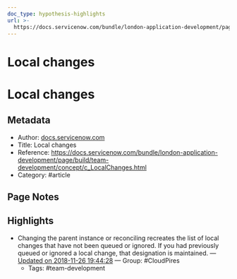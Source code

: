 ```yaml
---
doc_type: hypothesis-highlights
url: >-
  https://docs.servicenow.com/bundle/london-application-development/page/build/team-development/concept/c_LocalChanges.html
---
```

# Local changes


# Local changes

## Metadata
- Author: [docs.servicenow.com]()
- Title: Local changes
- Reference: https://docs.servicenow.com/bundle/london-application-development/page/build/team-development/concept/c_LocalChanges.html
- Category: #article

## Page Notes
## Highlights
- Changing the parent instance or reconciling recreates the list of local changes that have not been queued or ignored. If you had previously queued or ignored a local change, that designation is maintained. — [Updated on 2018-11-26 19:44:28](https://hyp.is/eIiSbPHdEeiQT-Oo2IDYYA/docs.servicenow.com/bundle/london-application-development/page/build/team-development/concept/c_LocalChanges.html) — Group: #CloudPires
    - Tags:  #team-development 



